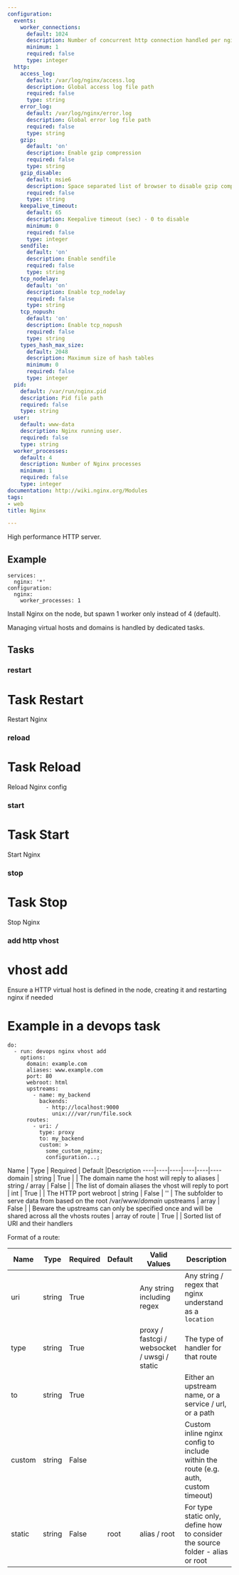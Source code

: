 ```yaml
---
configuration:
  events:
    worker_connections:
      default: 1024
      description: Number of concurrent http connection handled per nginx process
      minimum: 1
      required: false
      type: integer
  http:
    access_log:
      default: /var/log/nginx/access.log
      description: Global access log file path
      required: false
      type: string
    error_log:
      default: /var/log/nginx/error.log
      description: Global error log file path
      required: false
      type: string
    gzip:
      default: 'on'
      description: Enable gzip compression
      required: false
      type: string
    gzip_disable:
      default: msie6
      description: Space separated list of browser to disable gzip compression for
      required: false
      type: string
    keepalive_timeout:
      default: 65
      description: Keepalive timeout (sec) - 0 to disable
      minimum: 0
      required: false
      type: integer
    sendfile:
      default: 'on'
      description: Enable sendfile
      required: false
      type: string
    tcp_nodelay:
      default: 'on'
      description: Enable tcp_nodelay
      required: false
      type: string
    tcp_nopush:
      default: 'on'
      description: Enable tcp_nopush
      required: false
      type: string
    types_hash_max_size:
      default: 2048
      description: Maximum size of hash tables
      minimum: 0
      required: false
      type: integer
  pid:
    default: /var/run/nginx.pid
    description: Pid file path
    required: false
    type: string
  user:
    default: www-data
    description: Nginx running user.
    required: false
    type: string
  worker_processes:
    default: 4
    description: Number of Nginx processes
    minimum: 1
    required: false
    type: integer
documentation: http://wiki.nginx.org/Modules
tags:
- web
title: Nginx

---
```

High performance HTTP server.

## Example

    services:
      nginx: '*'
    configuration:
      nginx:
        worker_processes: 1

Install Nginx on the node, but spawn 1 worker only instead of 4 (default).

Managing virtual hosts and domains is handled by dedicated tasks.

## Tasks
### restart
# Task Restart

Restart Nginx

### reload
# Task Reload

Reload Nginx config

### start
# Task Start

Start Nginx

### stop
# Task Stop

Stop Nginx

### add http vhost
# vhost add

Ensure a HTTP virtual host is defined in the node, creating it and restarting nginx if needed

# Example in a devops task

    do:
      - run: devops nginx vhost add
        options:
          domain: example.com
          aliases: www.example.com
          port: 80
          webroot: html
          upstreams:
            - name: my_backend
              backends:
                - http://localhost:9000
                  unix:///var/run/file.sock
          routes:
            - uri: /
              type: proxy
              to: my_backend
              custom: >
                some_custom_nginx;
                configuration...;

Name | Type | Required | Default |Description
----|----|----|----|----|----
domain | string | True | | The domain name the host will reply to
aliases | string / array | False | | The list of domain aliases the vhost will reply to
port | int | True | | The HTTP port
webroot | string | False | '' | The subfolder to serve data from based on the root /var/www/_domain_
upstreams | array | False | | Beware the upstreams can only be specified once and will be shared across all the vhosts
routes | array of route | True | | Sorted list of URI and their handlers

Format of a route:

Name | Type | Required | Default | Valid Values | Description
----|----|----|----|----|----
uri | string | True | | Any string including regex | Any string / regex that nginx understand as a `location`
type | string | True | | proxy / fastcgi / websocket / uwsgi / static | The type of handler for that route
to | string | True | | | Either an upstream name, or a service / url, or a path
custom | string | False | | | Custom inline nginx config to include within the route (e.g. auth, custom timeout)
static | string | False | root | alias / root | For type static only, define how to consider the source folder - alias or root

